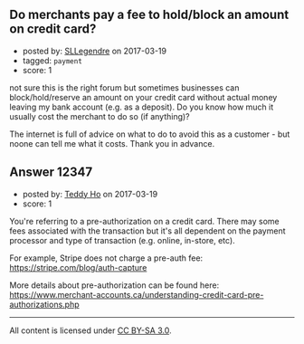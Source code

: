 ## Do merchants pay a fee to hold/block an amount on credit card?

- posted by: [SLLegendre](https://stackexchange.com/users/7843876/sllegendre) on 2017-03-19
- tagged: `payment`
- score: 1

not sure this is the right forum but sometimes businesses can block/hold/reserve an amount on your credit card without actual money leaving my bank account (e.g. as a deposit). 
Do you know how much it usually cost the merchant to do so (if anything)?

The internet is full of advice on what to do to avoid this as a customer - but noone can tell me what it costs. Thank you in advance.


## Answer 12347

- posted by: [Teddy Ho](https://stackexchange.com/users/10216703/teddy-ho) on 2017-03-19
- score: 1

You're referring to a pre-authorization on a credit card.  There may some fees associated with the transaction but it's all dependent on the payment processor and type of transaction (e.g. online, in-store, etc).

For example, Stripe does not charge a pre-auth fee:
https://stripe.com/blog/auth-capture

More details about pre-authorization can be found here:
https://www.merchant-accounts.ca/understanding-credit-card-pre-authorizations.php




---

All content is licensed under [CC BY-SA 3.0](https://creativecommons.org/licenses/by-sa/3.0/).
